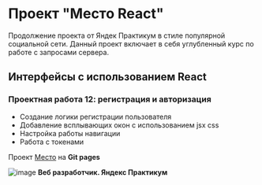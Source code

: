 # Проект "Место React"
Продолжение проекта от Яндек Практикум в стиле популярной социальной сети. Данный проект включает в себя углубленный курс по работе с запросами сервера.

## Интерфейсы с использованием React
### Проектная работа 12: регистрация и авторизация
* Создание логики регистрации пользователя
* Добавление всплывающих окон с использованием jsx css
* Настройка работы навигации 
* Работа с токенами


Проект [Место](https://vova-iz-tambova.github.io/mesto/) на **Git pages**

![image](https://repository-images.githubusercontent.com/664732808/af8e2505-9b56-4db7-8d2f-8c4c609649a1)
**Веб разработчик. Яндекс Практикум**
